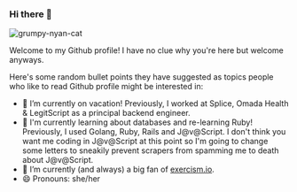 ### Hi there 👋

![grumpy-nyan-cat](https://media1.tenor.com/images/f16763a742bde15dd9e64b84d37ea893/tenor.gif?itemid=4548280)

Welcome to my Github profile!  I have no clue why you're here but welcome anyways.

Here's some random bullet points they have suggested as topics people who like to read Github profile might be interested in:

- 🔭 I’m currently on vacation! Previously, I worked at Splice, Omada Health & LegitScript as a principal backend engineer.
- 💩 I'm currently learning about databases and re-learning Ruby!  Previously, I used Golang, Ruby, Rails and J@v@Script.  I don't think you want me coding in J@v@Script at this point so I'm going to change some letters to sneakily prevent scrapers from spamming me to death about J@v@Script.
- 🌱 I’m currently (and always) a big fan of [exercism.io](https://exercism.io/).
- 😄 Pronouns: she/her
